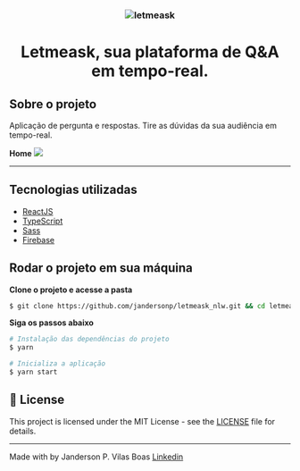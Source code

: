 <h3 align="center">
  <img src="./src/assets/imagens/logo.svg" alt="letmeask" />
</h3>

<h1 align="center">
  Letmeask, sua plataforma de Q&A em tempo-real.
</h1>

## Sobre o projeto

Aplicação de pergunta e respostas. Tire as dúvidas da sua audiência em tempo-real.

**Home**
<img src="https://imgur.com/RVTS1tZ" />


---

## Tecnologias utilizadas

- [ReactJS](https://reactjs.org/)
- [TypeScript](https://www.typescriptlang.org/)
- [Sass](https://sass-lang.com/)
- [Firebase](https://console.firebase.google.com/)

## Rodar o projeto em sua máquina

**Clone o projeto e acesse a pasta**

```bash
$ git clone https://github.com/jandersonp/letmeask_nlw.git && cd letmeask_nlw
```

**Siga os passos abaixo**

```bash
# Instalação das dependências do projeto
$ yarn

# Inicializa a aplicação
$ yarn start

```

## 📝 License

This project is licensed under the MIT License - see the [LICENSE](LICENSE) file for details.

---

Made with by Janderson P. Vilas Boas [Linkedin](https://www.linkedin.com/in/jandersonvilasboas/)